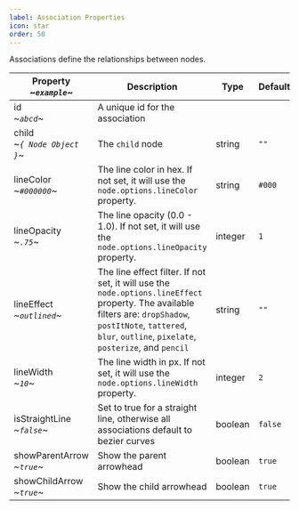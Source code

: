 ```yaml
---
label: Association Properties
icon: star
order: 50
---
```


Associations define the relationships between nodes.

| Property <br/> ~_`example`_~      | Description                                                                                                                                                                                                         | Type    | Default |
| --------------------------------- | ------------------------------------------------------------------------------------------------------------------------------------------------------------------------------------------------------------------- | ------- | ------- |
| id <br/> ~_`abcd`_~               | A unique id for the association                                                                                                                                                                                     |
| child <br/> ~_`{ Node Object }`_~ | The `child` node                                                                                                                                                                                                    | string  | `""`    |
| lineColor <br/> ~_`#000000`_~     | The line color in hex. If not set, it will use the `node.options.lineColor` property.                                                                                                                               | string  | `#000`  |
| lineOpacity <br/> ~_`.75`_~       | The line opacity (0.0 - 1.0). If not set, it will use the `node.options.lineOpacity` property.                                                                                                                      | integer | `1`     |
| lineEffect <br/> ~_`outlined`_~   | The line effect filter. If not set, it will use the `node.options.lineEffect` property. The available filters are: `dropShadow`, `postItNote`, `tattered`, `blur`, `outline`, `pixelate`, `posterize`, and `pencil` | string  | `""`    |
| lineWidth <br/> ~_`10`_~          | The line width in px. If not set, it will use the `node.options.lineWidth` property.                                                                                                                                | integer | `2`     |
| isStraightLine <br/> ~_`false`_~  | Set to true for a straight line, otherwise all associations default to bezier curves                                                                                                                                | boolean | `false` |
| showParentArrow <br/> ~_`true`_~  | Show the parent arrowhead                                                                                                                                                                                           | boolean | `true`  |
| showChildArrow <br/> ~_`true`_~   | Show the child arrowhead                                                                                                                                                                                            | boolean | `true`  |
